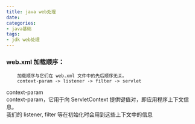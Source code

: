 ```yaml
---
title: java web处理
date:
categories:
- java基础
tags:
- jdk web处理
---
```


### web.xml 加载顺序：

		加载顺序与它们在 web.xml 文件中的先后顺序无关。
		context-param -> listener -> filter -> servlet

context-param   
	context-param，它用于向 ServletContext 提供键值对，即应用程序上下文信息。  
	我们的 listener, filter 等在初始化时会用到这些上下文中的信息  
